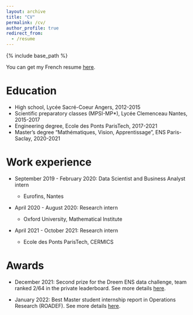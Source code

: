 ```yaml
---
layout: archive
title: "CV"
permalink: /cv/
author_profile: true
redirect_from:
  - /resume
---
```


{% include base_path %}

You can get my French resume [here](../files/CV_These.pdf).


Education
======
* High school, Lycée Sacré-Coeur Angers, 2012-2015
* Scientific preparatory classes (MPSI-MP*), Lycée Clemenceau Nantes, 2015-2017
* Engineering degree, Ecole des Ponts ParisTech, 2017-2021 
* Master’s degree “Mathématiques, Vision, Apprentissage”, ENS Paris-Saclay, 2020-2021

Work experience
======
* September 2019 - February 2020: Data Scientist and Business Analyst intern
  * Eurofins, Nantes 

* April 2020 - August 2020: Research intern
  * Oxford University, Mathematical Institute 

* April 2021 - October 2021: Research intern
  * Ecole des Ponts ParisTech, CERMICS

Awards
=======
* December 2021: Second prize for the Dreem ENS data challenge, team ranked 2/64 in the private leaderboard.
See more details [here](https://challengedata.ens.fr/challenges/45). 

* January 2022: Best Master student internship report in Operations Research (ROADEF).
See more details [here](https://www.roadef.org/roadef-prix-etudiant-master). 

  